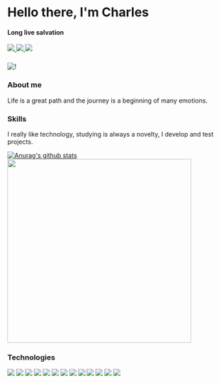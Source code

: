 # Hello there, I'm Charles
#### Long live salvation

<div>
    <a target='_blank' href="https://github.com/charleslana">
        <img src="https://img.shields.io/badge/Github-000000?style=for-the-badge&logo=Github&logoColor=white">
    </a>
    <a target='_blank' href="https://www.linkedin.com/in/charleslana">
        <img src="https://img.shields.io/badge/LinkedIn-0077B5?style=for-the-badge&logo=linkedin&logoColor=white">
    </a>
    <a target='_blank' href="https://play.google.com/store/apps/developer?id=Charles+Lana">
        <img src="https://img.shields.io/badge/Google%20Play-48ff48?style=for-the-badge&logo=googleplay&logoColor=black">
    </a>
</div>

###
![!](https://komarev.com/ghpvc/?username=charleslana&color=yellowgreen)

### About me
Life is a great path and the journey is a beginning of many emotions.

### Skills
I really like technology, studying is always a novelty, I develop and test projects.

[![Anurag's github stats](https://github-readme-stats.vercel.app/api?username=charleslana&show_icons=true&theme=dracula)](https://github.com/anuraghazra/github-readme-stats)
<img width="415px" src="https://github-readme-stats.vercel.app/api/top-langs/?username=charleslana&langs_count=10&theme=dracula&layout=compact"/>

### Technologies

![](https://img.shields.io/badge/OS-Linux-informational?style=flat&logo=linux&logoColor=white&color=orange)
![](https://img.shields.io/badge/-JavaScript-informational?style=flat&logo=javascript&logoColor=white&color=yellow)
![](https://img.shields.io/badge/-TypeScript-informational?style=flat&logo=typescript&logoColor=white&color=informational)
![](https://img.shields.io/badge/Front-ReactJs-informational?style=flat&logo=react&logoColor=white&color=cyan)
![](https://img.shields.io/badge/Back-NodeJs-informational?style=flat&logo=node.js&logoColor=white&color=green)
![](https://img.shields.io/badge/Front-Angular-informational?style=flat&logo=angular&logoColor=white&color=red)
![](https://img.shields.io/badge/Front-Flutter-informational?style=flat&logo=flutter&logoColor=white&color=cyan)
![](https://img.shields.io/badge/Tools-Postman-informational?style=flat&logo=postman&logoColor=white&color=orange)
![](https://img.shields.io/badge/Test-Cypress-informational?style=flat&logo=cypress&logoColor=white&color=gray)
![](https://img.shields.io/badge/Test-Selenium-informational?style=flat&logo=selenium&logoColor=white&color=green)
![](https://img.shields.io/badge/Back-NestJs-informational?style=flat&logo=nestjs&logoColor=white&color=red)
![](https://img.shields.io/badge/Back-SpringBoot-informational?style=flat&logo=spring-boot&logoColor=white&color=green)
![](https://img.shields.io/badge/Back-Java-informational?style=flat&logo=java&logoColor=white&color=blue)
